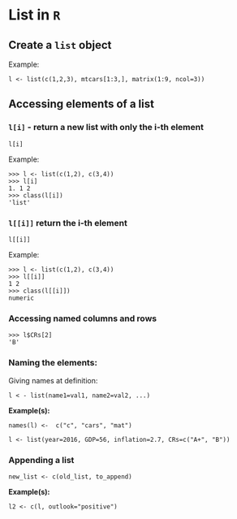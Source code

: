 # List in `R`



## Create a `list` object

Example:

~~~~
l <- list(c(1,2,3), mtcars[1:3,], matrix(1:9, ncol=3))
~~~~


## Accessing elements of a list

### `l[i]` - return a new list with only the i-th element

~~~~
l[i]
~~~~

Example:

~~~~
>>> l <- list(c(1,2), c(3,4))
>>> l[i]
1. 1 2
>>> class(l[i])
'list'
~~~~

### `l[[i]]` return the i-th element

~~~~
l[[i]]
~~~~

Example:

~~~~
>>> l <- list(c(1,2), c(3,4))
>>> l[[i]]
1 2
>>> class(l[[i]])
numeric
~~~~

### Accessing named columns and rows

~~~~
>>> l$CRs[2]
'B'
~~~~


### Naming the elements:

Giving names at definition:

~~~~
l < - list(name1=val1, name2=val2, ...)
~~~~

**Example(s):**

~~~~
names(l) <-  c("c", "cars", "mat")
~~~~

~~~~
l <- list(year=2016, GDP=56, inflation=2.7, CRs=c("A+", "B"))
~~~~


### Appending a list

~~~~
new_list <- c(old_list, to_append)
~~~~

**Example(s):**

~~~~
l2 <- c(l, outlook="positive")
~~~~

